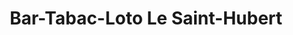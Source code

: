 ---
title: "Bar-Tabac-Loto Le Saint-Hubert"
url: /saint-romain-de-colbosc/bar-tabac-loto-le-saint-hubert/
shop: Tabak
---